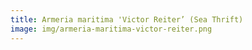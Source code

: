 ```yaml
---
title: Armeria maritima 'Victor Reiter’ (Sea Thrift)
image: img/armeria-maritima-victor-reiter.png
---
```

